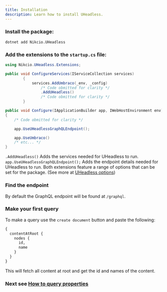 ```yaml
---
title: Installation
description: Learn how to install UHeadless.
---
```


### Install the package:

```
dotnet add Nikcio.UHeadless
```

### Add the extensions to the `startup.cs` file:

```csharp
using Nikcio.UHeadless.Extensions;

public void ConfigureServices(IServiceCollection services)
        {
            services.AddUmbraco(_env, _config)
                /* Code obmitted for clarity */
                .AddUHeadless()
                /* Code obmitted for clarity */
        }

public void Configure(IApplicationBuilder app, IWebHostEnvironment env)
{
    /* Code obmitted for clarity */

    app.UseUHeadlessGraphQLEndpoint();

    app.UseUmbraco()
    /* etc... */
}
```

`.AddUHeadless()` Adds the services needed for UHeadless to run.
`app.UseUHeadlessGraphQLEndpoint();` Adds the endpoint details needed for UHeadless to run.
Both extensions feature a range of options that can be set for the package. (See more at [UHeadless options](./options))

### Find the endpoint

By default the GraphQL endpoint will be found at `/graphql`.

### Make your first query

To make a query use the `create document` button and paste the following:

```graphql
{
  contentAtRoot {
    nodes {
      id,
      name
    }
  }
}
```

This will fetch all content at root and get the id and names of the content.

### Next see [How to query properties](./querying/properties)